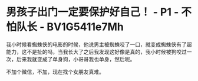 # 男孩子出门一定要保护好自己！ - P1 - 不怕队长 - BV1G5411e7Mh

我小时候看蜘蛛侠的电影的时候，他说男主被蜘蛛咬了一口，就变成蜘蛛侠有了超能力，这不是扯的吗，当我长大了之后我发现这好像是真的，我小时候被狗咬过一次，后来我就变成了单身狗，小哥哥我也单身，然后呢。

不加个微信，不加，现在找个女朋友真难。